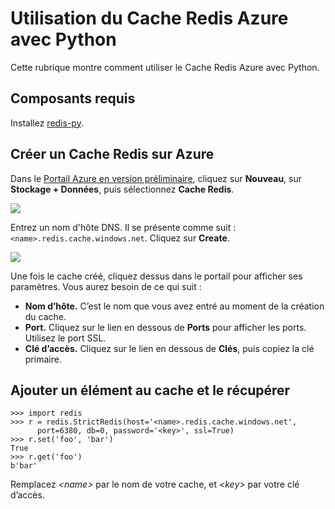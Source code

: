 <properties
   pageTitle="Utilisation du Cache Redis Azure avec Python"
   description="Prise en main du Cache Redis Azure avec Python"
   services="redis-cache"
   documentationCenter=""
   authors="MikeWasson"
   manager="wpickett"
   editor=""/>

<tags
   ms.service="cache"
   ms.devlang="python"
   ms.topic="hero-article"
   ms.tgt_pltfrm="cache-redis"
   ms.workload="required"
   ms.date="04/30/2015"
   ms.author="mwasson"/>

# Utilisation du Cache Redis Azure avec Python

Cette rubrique montre comment utiliser le Cache Redis Azure avec Python.


## Composants requis

Installez [redis-py](https://github.com/andymccurdy/redis-py).


## Créer un Cache Redis sur Azure

Dans le [Portail Azure en version préliminaire](http://go.microsoft.com/fwlink/?LinkId=398536), cliquez sur **Nouveau**, sur **Stockage + Données**, puis sélectionnez **Cache Redis**.

  ![][1]

Entrez un nom d'hôte DNS. Il se présente comme suit : `<name>.redis.cache.windows.net`. Cliquez sur **Create**.

  ![][2]

Une fois le cache créé, cliquez dessus dans le portail pour afficher ses paramètres. Vous aurez besoin de ce qui suit :

- **Nom d’hôte.** C’est le nom que vous avez entré au moment de la création du cache.
- **Port.** Cliquez sur le lien en dessous de **Ports** pour afficher les ports. Utilisez le port SSL.
- **Clé d’accès.** Cliquez sur le lien en dessous de **Clés**, puis copiez la clé primaire.

## Ajouter un élément au cache et le récupérer

    >>> import redis
    >>> r = redis.StrictRedis(host='<name>.redis.cache.windows.net',
          port=6380, db=0, password='<key>', ssl=True)
    >>> r.set('foo', 'bar')
    True
    >>> r.get('foo')
    b'bar'

Remplacez *&lt;name&gt;* par le nom de votre cache, et *&lt;key&gt;* par votre clé d’accès.


<!--Image references-->
[1]: ./media/cache-python-get-started/cache01.png
[2]: ./media/cache-python-get-started/cache02.png

<!---HONumber=July15_HO4-->